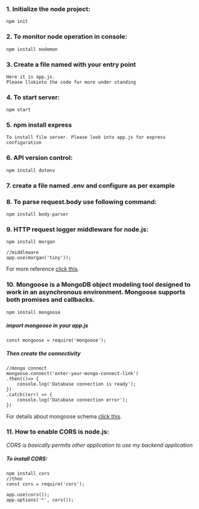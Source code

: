 ### 1. Initialize the node project:
    npm init
### 2. To monitor node operation in console:
    npm install nodemon
### 3. Create a file named with your entry point
    Here it is app.js. 
    Please llokinto the code for more under standing
### 4. To start server: 
    npm start
### 5. npm install express 
    To install file server. Please look into app.js for express configuration
### 6. API version control: 
    npm install dotenv
### 7. create a file named .env and configure as per example

### 8. To parse request.body use following command:
    npm install body-parser
### 9. HTTP request logger middleware for node.js:
    npm install morgan

    //middleware
    app.use(morgan('tiny'));

For more reference [click this](https://www.npmjs.com/package/morgan).

### 10. Mongoose is a MongoDB object modeling tool designed to work in an asynchronous environment. Mongoose supports both promises and callbacks.
    npm install mongoose
##### import mongoose in your app.js
    const mongoose = require('mongoose');
##### Then create the connectivity
    //mongo connect
    mongoose.connect('enter-your-mongo-connect-link')
    .then(()=> {
        console.log('Database connection is ready');
    })
    .catch((err) => {
        console.log('Database connection error');
    })

For details about mongoose schema [click this](https://mongoosejs.com/docs/guide.html).

### 11. How to enable CORS is node.js: 
*CORS is basically permits other application to use my backend application*
##### To install CORS:
    npm install cors
    //then 
    const cors = require('cors');

    app.use(cors());
    app.options('*', cors());

